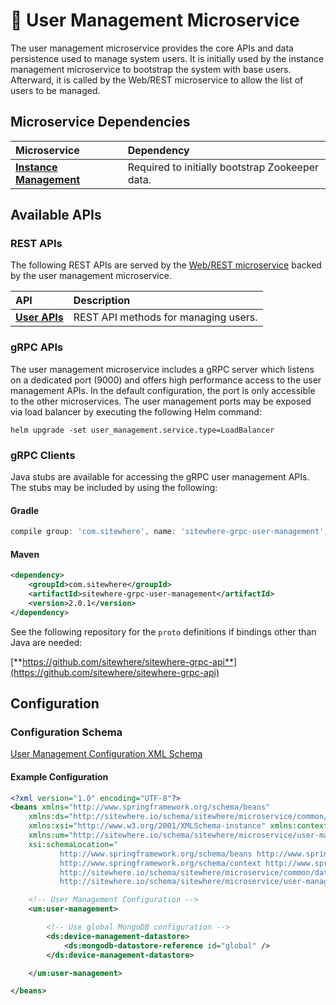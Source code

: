 # :book: User Management Microservice

<Seo/>

<MicroserviceBadge text="Global Microservice" type="global"/>
The user management microservice provides the core APIs and data persistence used
to manage system users. It is initially used by the instance management microservice
to bootstrap the system with base users. Afterward, it is called by the Web/REST
microservice to allow the list of users to be managed.

## Microservice Dependencies

| Microservice                                       | Dependency                                      |
| :------------------------------------------------- | :---------------------------------------------- |
| **[Instance Management](../instance-management/)** | Required to initially bootstrap Zookeeper data. |

## Available APIs

### REST APIs

The following REST APIs are served by the [Web/REST microservice](../web-rest/) backed by the user
management microservice.

| API                                                             | Description                          |
| :-------------------------------------------------------------- | :----------------------------------- |
| [**User APIs**](http://sitewhere.io/docs/2.0.0/api2/#tag/users) | REST API methods for managing users. |

### gRPC APIs

The user management microservice includes a gRPC server which listens on a dedicated port
(9000) and offers high performance access to the user management APIs. In the default
configuration, the port is only accessible to the other microservices. The user management
ports may be exposed via load balancer by executing the following Helm command:

`helm upgrade -set user_management.service.type=LoadBalancer`

### gRPC Clients

Java stubs are available for accessing the gRPC user management APIs. The stubs
may be included by using the following:

#### Gradle

```groovy
compile group: 'com.sitewhere', name: 'sitewhere-grpc-user-management', version: '2.0.1'
```

#### Maven

```xml
<dependency>
    <groupId>com.sitewhere</groupId>
    <artifactId>sitewhere-grpc-user-management</artifactId>
    <version>2.0.1</version>
</dependency>
```

See the following repository for
the `proto` definitions if bindings other than Java are needed:

[**https://github.com/sitewhere/sitewhere-grpc-api**](https://github.com/sitewhere/sitewhere-grpc-api)

## Configuration

### Configuration Schema

[User Management Configuration XML Schema](https://sitewhere.io/schema/sitewhere/microservice/user-management/current/user-management.xsd)

#### Example Configuration

```xml
<?xml version="1.0" encoding="UTF-8"?>
<beans xmlns="http://www.springframework.org/schema/beans"
	xmlns:ds="http://sitewhere.io/schema/sitewhere/microservice/common/datastore"
	xmlns:xsi="http://www.w3.org/2001/XMLSchema-instance" xmlns:context="http://www.springframework.org/schema/context"
	xmlns:um="http://sitewhere.io/schema/sitewhere/microservice/user-management"
	xsi:schemaLocation="
           http://www.springframework.org/schema/beans http://www.springframework.org/schema/beans/spring-beans-3.1.xsd
           http://www.springframework.org/schema/context http://www.springframework.org/schema/context/spring-context-3.1.xsd
           http://sitewhere.io/schema/sitewhere/microservice/common/datastore http://sitewhere.io/schema/sitewhere/microservice/common/current/datastore-common.xsd
           http://sitewhere.io/schema/sitewhere/microservice/user-management http://sitewhere.io/schema/sitewhere/microservice/user-management/current/user-management.xsd">

	<!-- User Management Configuration -->
	<um:user-management>

		<!-- Use global MongoDB configuration -->
		<ds:device-management-datastore>
			<ds:mongodb-datastore-reference id="global" />
		</ds:device-management-datastore>

	</um:user-management>

</beans>
```

